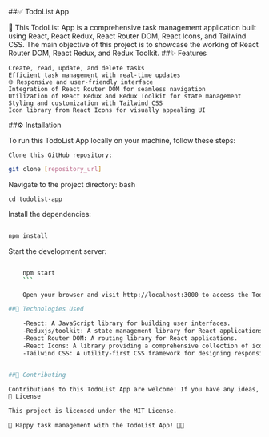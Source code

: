 ##✅ TodoList App

📝 This TodoList App is a comprehensive task management application built using React, React Redux, React Router DOM, React Icons, and Tailwind CSS. The main objective of this project is to showcase the working of React Router DOM, React Redux, and Redux Toolkit.
##✨ Features

    Create, read, update, and delete tasks
    Efficient task management with real-time updates
    🌐 Responsive and user-friendly interface
    Integration of React Router DOM for seamless navigation
    Utilization of React Redux and Redux Toolkit for state management
    Styling and customization with Tailwind CSS
    Icon library from React Icons for visually appealing UI

##⚙️ Installation

To run this TodoList App locally on your machine, follow these steps:

    Clone this GitHub repository:

```bash
git clone [repository_url]
```

Navigate to the project directory:
bash
```
cd todolist-app
```

Install the dependencies:
```bash

npm install
```

Start the development server:
```bash

    npm start
    ```

    Open your browser and visit http://localhost:3000 to access the TodoList App.

##🚀 Technologies Used

    -React: A JavaScript library for building user interfaces.
    -Reduxjs/toolkit: A state management library for React applications.
    -React Router DOM: A routing library for React applications.
    -React Icons: A library providing a comprehensive collection of icons for React applications.
    -Tailwind CSS: A utility-first CSS framework for designing responsive and customizable UIs.


##🤝 Contributing

Contributions to this TodoList App are welcome! If you have any ideas, suggestions, or improvements, please feel free to open an issue or submit a pull request.
📄 License

This project is licensed under the MIT License.

🚀 Happy task management with the TodoList App! 📝✅